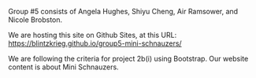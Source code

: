 Group #5 consists of
Angela Hughes, Shiyu Cheng, Air Ramsower, and Nicole Brobston.

We are hosting this site on Github Sites, at this URL: https://blintzkrieg.github.io/group5-mini-schnauzers/

We are following the criteria for project 2b(i) using Bootstrap. 
Our website content is about Mini Schnauzers.
